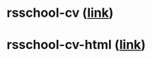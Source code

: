 # rsschool-cv ([link](https://ulikemyway1.github.io/rsschool-cv/cv))
# rsschool-cv-html ([link](https://ulikemyway1.github.io/rsschool-cv/))
